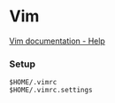 # Vim

[Vim documentation - Help](https://vimdoc.sourceforge.net/htmldoc/)

### Setup

```
$HOME/.vimrc
$HOME/.vimrc.settings
```
